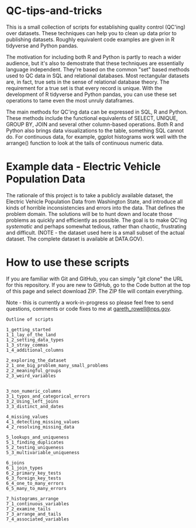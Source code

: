 # QC-tips-and-tricks

This is a small collection of scripts for establishing quality control (QC'ing) over datasets. These techniques can help you to clean up data prior to publishing datasets. Roughly equivalent code examples are given in R tidyverse and Python pandas.

The motivation for including both R and Python is partly to reach a wider audience, but it's  also to demostrate that these techniques are essentially language independent. They're based on the common "set" based methods used to QC data in SQL and relational databases. Most rectangular datasets are, in fact, true sets in the sense of relational database theory. The requirement for a true set is that every record is unique. With the development of R tidyverse and Python pandas, you can use these set operations to tame even the most unruly dataframes.

The main methods for QC'ing data can be expressed in SQL, R and Python. These methods include the functional equivalents of SELECT, UNIQUE, GROUP BY, JOIN and several other column-based operations.  Both R and Python also brings data visualizations to the table, something SQL cannot do. For continuous data, for example, ggplot histograms work well with the arrange() function to look at the tails of continuous numeric data. 


# Example data - Electric Vehicle Population Data

The rationale of this project is to take a publicly available dataset, the Electric Vehicle Population Data from Washington State, and introduce all kinds of horrible inconsistencies and errors into the data.  That defines the problem domain. The solutions will be to hunt down and locate those problems as quickly and efficiently as possible. The goal is to make QC'ing *systematic* and perhaps somewhat tedious, rather than chaotic, frustrating and difficult. (NOTE - the dataset used here is a small subset of the actual dataset. The complete dataset is available at DATA.GOV). 

# How to use these scripts

If you are familiar with Git and GitHub, you can simply "git clone" the URL for this repository. If you are new to GitHub, go to the Code button at the top of this page and select download ZIP. The ZIP file will contain everything. 
 
Note - this is currently a work-in-progress so please feel free to send questions, comments or code fixes to me at gareth_rowell@nps.gov.


    Outline of scripts

    1_getting_started
    1_1_lay_of_the_land
    1_2_setting_data_types
    1_3_stray_commas
    1_4_additional_columns
	
	2_exploring_the_dataset
	2_1_one_big_problem_many_small_problems
	2_2_meaningful_groups
	2_3_weird_variables 
	 
    
    3_non_numeric_columns
    3_1_typos_and_categorical_errors
    3_2_Using_left_joins 
    3_3_distinct_and_dates
    
    4_missing_values
    4_1_detecting_missing_values
    4_2_resolving_missing_data
    
    5_lookups_and_uniqueness
    5_1_finding_duplicates 
    5_2_testing_uniqueness
    5_3_multivariable_uniqueness
    
    6_joins
    6_1_join_types
    6_2_primary_key_tests
    6_3_foreign_key_tests
    6_4_one_to_many_errors
    6_5_many_to_many_errors
    
    7_histograms_arrange
    7_1_continuous_variables
    7_2_examine_tails
    7_3_arrange_and_tails
    7_4_associated_variables


      






